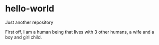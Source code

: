 # hello-world
Just another repository


First off, I am a human being that lives with 3 other humans, 
a wife and a boy and girl child.
